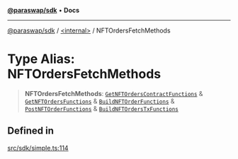 [**@paraswap/sdk**](../../README.md) • **Docs**

***

[@paraswap/sdk](../../globals.md) / [\<internal\>](../README.md) / NFTOrdersFetchMethods

# Type Alias: NFTOrdersFetchMethods

> **NFTOrdersFetchMethods**: [`GetNFTOrdersContractFunctions`](../../type-aliases/GetNFTOrdersContractFunctions.md) & [`GetNFTOrdersFunctions`](../../type-aliases/GetNFTOrdersFunctions.md) & [`BuildNFTOrderFunctions`](../../type-aliases/BuildNFTOrderFunctions.md) & [`PostNFTOrderFunctions`](../../type-aliases/PostNFTOrderFunctions.md) & [`BuildNFTOrdersTxFunctions`](../../type-aliases/BuildNFTOrdersTxFunctions.md)

## Defined in

[src/sdk/simple.ts:114](https://github.com/paraswap/paraswap-sdk/blob/master/src/sdk/simple.ts#L114)
